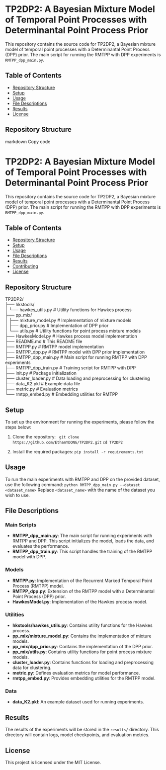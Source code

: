 # TP2DP2: A Bayesian Mixture Model of Temporal Point Processes with Determinantal Point Process Prior

This repository contains the source code for TP2DP2, a Bayesian mixture model of temporal point processes with a Determinantal Point Process (DPP) prior. The main script for running the RMTPP with DPP experiments is `RMTPP_dpp_main.py`.

## Table of Contents

- [Repository Structure](#repository-structure)
- [Setup](#setup)
- [Usage](#usage)
- [File Descriptions](#file-descriptions)
- [Results](#results)
- [License](#license)

## Repository Structure



markdown
Copy code
# TP2DP2: A Bayesian Mixture Model of Temporal Point Processes with Determinantal Point Process Prior

This repository contains the source code for TP2DP2, a Bayesian mixture model of temporal point processes with a Determinantal Point Process (DPP) prior. The main script for running the RMTPP with DPP experiments is `RMTPP_dpp_main.py`.

## Table of Contents

- [Repository Structure](#repository-structure)
- [Setup](#setup)
- [Usage](#usage)
- [File Descriptions](#file-descriptions)
- [Results](#results)
- [Contributing](#contributing)
- [License](#license)

## Repository Structure

TP2DP2/<br>
├── hkstools/<br>
│ └── hawkes_utils.py # Utility functions for Hawkes process<br>
├── pp_mix/<br>
│ ├── mixture_model.py # Implementation of mixture models<br>
│ ├── dpp_prior.py # Implementation of DPP prior<br>
│ └── utils.py # Utility functions for point process mixture models<br>
├── HawkesModel.py # Hawkes process model implementation<br>
├── README.md # This README file<br>
├── RMTPP.py # RMTPP model implementation<br>
├── RMTPP_dpp.py # RMTPP model with DPP prior implementation<br>
├── RMTPP_dpp_main.py # Main script for running RMTPP with DPP experiments<br>
├── RMTPP_dpp_train.py # Training script for RMTPP with DPP<br>
├── init.py # Package initialization<br>
├── cluster_loader.py # Data loading and preprocessing for clustering<br>
├── data_K2.pkl # Example data file<br>
├── metric.py # Evaluation metrics<br>
└── rmtpp_embed.py # Embedding utilities for RMTPP

## Setup

To set up the environment for running the experiments, please follow the steps below:

1. Clone the repository:
    `
    git clone https://github.com/EthanYDONG/TP2DP2.git`
    `cd TP2DP2`

2. Install the required packages:
  `
    pip install -r requirements.txt
  `

## Usage

To run the main experiments with RMTPP and DPP on the provided dataset, use the following command:
`
python RMTPP_dpp_main.py --dataset <dataset_name>
`
Replace `<dataset_name>` with the name of the dataset you wish to use.

## File Descriptions

### Main Scripts

- **RMTPP_dpp_main.py**: The main script for running experiments with RMTPP and DPP. This script initializes the model, loads the data, and evaluates the performance.
- **RMTPP_dpp_train.py**: This script handles the training of the RMTPP model with DPP.

### Models

- **RMTPP.py**: Implementation of the Recurrent Marked Temporal Point Process (RMTPP) model.
- **RMTPP_dpp.py**: Extension of the RMTPP model with a Determinantal Point Process (DPP) prior.
- **HawkesModel.py**: Implementation of the Hawkes process model.

### Utilities

- **hkstools/hawkes_utils.py**: Contains utility functions for the Hawkes process.
- **pp_mix/mixture_model.py**: Contains the implementation of mixture models.
- **pp_mix/dpp_prior.py**: Contains the implementation of the DPP prior.
- **pp_mix/utils.py**: Contains utility functions for point process mixture models.
- **cluster_loader.py**: Contains functions for loading and preprocessing data for clustering.
- **metric.py**: Defines evaluation metrics for model performance.
- **rmtpp_embed.py**: Provides embedding utilities for the RMTPP model.

### Data

- **data_K2.pkl**: An example dataset used for running experiments.

## Results

The results of the experiments will be stored in the `results/` directory. This directory will contain logs, model checkpoints, and evaluation metrics.

## License

This project is licensed under the MIT License.
